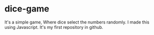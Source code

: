 # dice-game
It's a simple game, Where dice select the numbers randomly. I made this using Javascript. It's my first repository in github.
